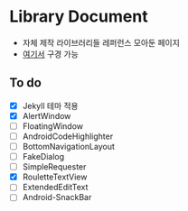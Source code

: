 # Library Document

* 자체 제작 라이브러리들 레퍼런스 모아둔 페이지
* [여기서](https://darktornado.github.io/libdocs/) 구경 가능

## To do
* [x] Jekyll 테마 적용
* [x] AlertWindow
* [ ] FloatingWindow
* [ ] AndroidCodeHighlighter
* [ ] BottomNavigationLayout
* [ ] FakeDialog
* [ ] SimpleRequester
* [x] RouletteTextView
* [ ] ExtendedEditText
* [ ] Android-SnackBar
